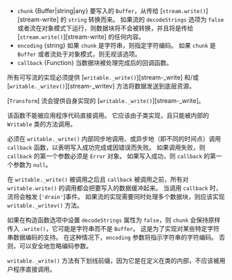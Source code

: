 <!-- YAML
changes:
  - version: v12.11.0
    pr-url: https://github.com/nodejs/node/pull/29639
    description: _write() is optional when providing _writev().
-->

* `chunk` {Buffer|string|any} 要写入的 `Buffer`，从传给 [`stream.write()`][stream-write] 的 `string` 转换而来。 
   如果流的 `decodeStrings` 选项为 `false` 或者流在对象模式下运行，则数据块将不会被转换，并且将是传给 [`stream.write()`][stream-write] 的任何内容。
* `encoding` {string} 如果 `chunk` 是字符串，则指定字符编码。
  如果 `chunk` 是 `Buffer` 或者流处于对象模式，则无视该选项。
* `callback` {Function} 当数据块被处理完成后的回调函数。

所有可写流的实现必须提供 [`writable._write()`][stream-_write] 和/或 [`writable._writev()`][stream-_writev] 方法将数据发送到底层资源。

[`Transform`] 流会提供自身实现的 [`writable._write()`][stream-_write]。

该函数不能被应用程序代码直接调用。
它应该由子类实现，且只能被内部的 `Writable` 类的方法调用。

必须在 `writable._write()` 内部同步地调用、或异步地（即不同的时间点）调用 `callback` 函数，以表明写入成功完成或因错误而失败。
如果调用失败，则 `callback` 的第一个参数必须是 `Error` 对象。
如果写入成功，则 `callback` 的第一个参数为 `null`。

在 `writable._write()` 被调用之后且 `callback` 被调用之前，所有对 `writable.write()` 的调用都会把要写入的数据缓冲起来。
当调用 `callback` 时，流将会触发 [`'drain'`]事件。
如果流的实现需要同时处理多个数据块，则应该实现 `writable._writev()` 方法。

如果在构造函数选项中设置 `decodeStrings` 属性为 `false`，则 `chunk` 会保持原样传入 `.write()`，它可能是字符串而不是 `Buffer`。
这是为了实现对某些特定字符串数据编码的支持。 
在这种情况下，`encoding` 参数将指示字符串的字符编码。 否则，可以安全地忽略编码参数。

`writable._write()` 方法有下划线前缀，因为它是在定义在类的内部，不应该被用户程序直接调用。

